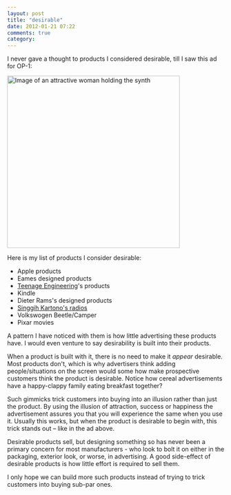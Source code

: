 ```yaml
---
layout: post
title: "desirable"
date: 2012-01-21 07:22
comments: true
category: 
---
```


I never gave a thought to products I considered desirable, till I saw this ad for OP-1:

<img height="400" alt="Image of an attractive woman holding the synth" src=http://dzzyntg3zfjcg.cloudfront.net/client/teenageengineering/dynamic/articles/op1-1_3225.jpg>

Here is my list of products I consider desirable:

- Apple products
- Eames designed products
- [Teenage Engineering](http://www.teenageengineering.com/)'s products 
- Kindle
- Dieter Rams's designed products
- [Singgih Kartono's radios](http://cache.gyazo.com/998ce69d9f4c1ea58cf6c3cccb0f897c.png)
- Volkswogen Beetle/Camper
- Pixar movies

A pattern I have noticed with them is how little advertising these products have. I would even venture to say desirability is built into their products.

When a product is built with it, there is no need to make it _appear_ desirable. Most products don't, which is why advertisers think adding people/situations on the screen would some how make prospective customers think the product is desirable. Notice how cereal advertisements have a happy-clappy family eating breakfast together? 

Such gimmicks trick customers into buying into an illusion rather than just the product. By using the illusion of attraction, success or happiness the advertisement assures you that you will experience the same when you use it. Usually this works, but when the product is desirable to begin with, this trick stands out – like in the ad above.

Desirable products sell, but designing something so has never been a primary concern for most manufacturers - who look to bolt it on either in the packaging, exterior look, or worse, in advertising. A good side-effect of desirable products is how little effort is required to sell them. 

I only hope we can build more such products instead of trying to trick customers into buying sub-par ones. 


